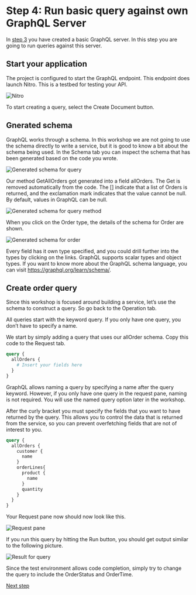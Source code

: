 # Step 4: Run basic query against own GraphQL Server

In [step 3](./Step3.md) you have created a basic GraphQL server. In this step you are going to run queries against this server.

## Start your application
The project is configured to start the GraphQL endpoint. This endpoint does launch Nitro. This is a testbed for testing your API.

![Nitro](./images/Nitro.png)

To start creating a query, select the Create Document button.

## Gnerated schema

GraphQL works through a schema. In this workshop we are not going to use the schema directly to write a service, but it is good to know a bit about the schema being used. In the Schema tab you can inspect the schema that has been generated based on the code you wrote.

![Generated schema for query](./images/Schema%20main%20window.png)

Our method GetAllOrders got generated into a field allOrders. The Get is removed automatically from the code. The [] indicate that a list of Orders is returned, and the exclamation mark indicates that the value cannot be null. By default, values in GraphQL can be null.

![Generated schema for query method](./images/allOrders%20Schema.png)

When you click on the Order type, the details of the schema for Order are shown. 

![Generated schema for order](./images/Order%20schema.png)

Every field has it own type specified, and you could drill further into the types by clicking on the links. GraphQL supports scalar types and object types. If you want to know more about the GraphQL schema language, you can visit https://graphql.org/learn/schema/.

## Create order query

Since this workshop is focused around building a service, let’s use the schema to construct a query. So go back to the Operation tab.

All queries start with the keyword query. If you only have one query, you don’t have to specify a name.

We start by simply adding a query that uses our allOrder schema. Copy this code to the Request tab.

```graphql
query {
  allOrders {
    # Insert your fields here
  }
}
```

GraphQL allows naming a query by specifying a name after the query keyword. However, if you only have one query in the request pane, naming is not required. You will use the named query option later in the workshop.

After the curly bracket you must specify the fields that you want to have returned by the query. This allows you to control the data that is returned from the service, so you can prevent overfetching fields that are not of interest to you.

```graphql
query {
  allOrders {
    customer {
      name
    }
    orderLines{
      product {
        name
      }
      quantity
    }
  }
}
```

Your Request pane now should now look like this.

![Request pane](./images/First%20query%20request%20pane.png)

If you run this query by hitting the Run button, you should get output similar to the following picture.

![Result for query](./images/Output%20first%20query.png)

Since the test environment allows code completion, simply try to change the query to include the OrderStatus and OrderTime.


[Next step](./Step5.md)